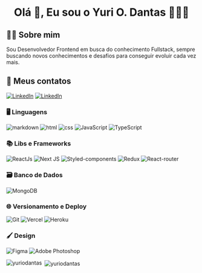  <h1 align="center">Olá 👋, Eu sou o Yuri O. Dantas 🧑🏻‍💻</h1>

## 🧑🏻 Sobre mim 

Sou Desenvolvedor Frontend em busca do conhecimento Fullstack, sempre buscando novos conhecimentos e desafios para conseguir evoluir cada vez mais.

## 📱 Meus contatos

[![LinkedIn](https://img.shields.io/badge/LinkedIn-0077B5?style=for-the-badge&logo=linkedin&logoColor=white)](https://linkedin.com/in/yuriodantas)
[![LinkedIn](https://img.shields.io/badge/Instagram-E4405F?style=for-the-badge&logo=instagram&logoColor=white)](https://instagram.com/yuriodantas)

### 🖥️ Linguagens

![markdown](https://img.shields.io/badge/Markdown-000000?style=for-the-badge&logo=markdown&logoColor=white)
![html](https://img.shields.io/badge/HTML5-E34F26?style=for-the-badge&logo=html5&logoColor=white)
![css](https://img.shields.io/badge/CSS3-1572B6?style=for-the-badge&logo=css3&logoColor=white)
![JavaScript](https://img.shields.io/badge/JavaScript-323330?style=for-the-badge&logo=javascript&logoColor=F7DF1E)
![TypeScript](https://img.shields.io/badge/TypeScript-007ACC?style=for-the-badge&logo=typescript&logoColor=white)

### 📚 Libs e Frameworks

![ReactJs](https://img.shields.io/badge/React-20232A?style=for-the-badge&logo=react&logoColor=61DAFB)
![Next JS](https://img.shields.io/badge/Next-black?style=for-the-badge&logo=next.js&logoColor=white)
![Styled-components](https://img.shields.io/badge/styled--components-DB7093?style=for-the-badge&logo=styled-components&logoColor=white)
![Redux](https://img.shields.io/badge/Redux-593D88?style=for-the-badge&logo=redux&logoColor=white)
![React-router](https://img.shields.io/badge/React_Router-CA4245?style=for-the-badge&logo=react-router&logoColor=white)

### 🗃️ Banco de Dados

![MongoDB](https://img.shields.io/badge/MongoDB-%234ea94b.svg?style=for-the-badge&logo=mongodb&logoColor=white)

### 🌐 Versionamento e Deploy

![Git](https://img.shields.io/badge/git-%23F05033.svg?style=for-the-badge&logo=git&logoColor=white)
![Vercel](https://img.shields.io/badge/vercel-%23000000.svg?style=for-the-badge&logo=vercel&logoColor=white)
![Heroku](https://img.shields.io/badge/Heroku-430098?style=for-the-badge&logo=heroku&logoColor=white)

### 🖌️ Design

![Figma](https://img.shields.io/badge/figma-%23F24E1E.svg?style=for-the-badge&logo=figma&logoColor=white)
![Adobe Photoshop](https://img.shields.io/badge/adobephotoshop-%2331A8FF.svg?style=for-the-badge&logo=adobephotoshop&logoColor=white)

  <p><img align="left"
      src="https://github-readme-stats.vercel.app/api/top-langs?username=yuriodantas&show_icons=true&locale=pt-Br&layout=compact&theme=dark"
      alt="yuriodantas" /></p>

  <p>&nbsp;<img align="center"
      src="https://github-readme-stats.vercel.app/api?username=yuriodantas&show_icons=true&locale=pt-Br&theme=dark"
      alt="yuriodantas" /></p>
